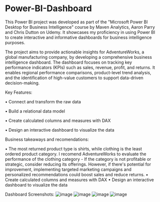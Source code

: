 # Power-BI-Dashboard

This Power BI project was developed as part of the "Microsoft Power BI Desktop for Business Intelligence" course by Maven Analytics, Aaron Parry and Chris Dutton on Udemy. 
It showcases my proficiency in using Power BI to create interactive and informative dashboards for business intelligence purposes.

The project aims to provide actionable insights for AdventureWorks, a global manufacturing company, by developing a comprehensive business intelligence dashboard. The dashboard focuses on tracking key performance indicators (KPIs) such as sales, revenue, profit, and returns. It enables regional performance comparisons, product-level trend analysis, and the identification of high-value customers to support data-driven decision-making.

Key Features:

 • Connect and transform the raw data
 
 • Build a relational data model
 
 • Create calculated columns and measures with DAX
 
 • Design an interactive dashboard to visualize the data

Business takeaways and recomendations:

 • The most returned product type is shirts, while clothing is the least ordered product category.
 I recomend AdventureWorks to evaluate the performance of the clothing category - If the category is not profitable or strategic, consider reducing its offerings. However, if there's potential for improvement, implementing targeted marketing campaigns and personalized recommendations could boost sales and reduce returns.
 • Create calculated columns and measures with DAX
 • Design an interactive dashboard to visualize the data

Dashboard Screenshots:
![image](https://github.com/user-attachments/assets/35f79b4f-6ca6-456a-9380-651d9cdd3d16)
![image](https://github.com/user-attachments/assets/9f0a4bc3-d62f-4a87-9007-7f57b258c76a)
![image](https://github.com/user-attachments/assets/bac9816a-27b8-4db4-b2b6-7e81414926e2)
![image](https://github.com/user-attachments/assets/db4a793e-bb20-412c-9f37-5c2fabc55dc4)
